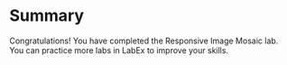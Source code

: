 # Summary

Congratulations! You have completed the Responsive Image Mosaic lab. You can practice more labs in LabEx to improve your skills.
